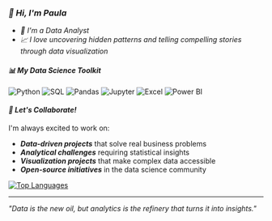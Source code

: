 ### *👋 Hi, I'm Paula*
- *💞️ I'm a Data Analyst*
- *📈 I love uncovering hidden patterns and telling compelling stories through data visualization*

#### *📊 My Data Science Toolkit*
![Python](https://img.shields.io/badge/-Python-3776AB?style=flat-square&logo=python&logoColor=white)
![SQL](https://img.shields.io/badge/-SQL-4479A1?style=flat-square&logo=mysql&logoColor=white)
![Pandas](https://img.shields.io/badge/-Pandas-150458?style=flat-square&logo=pandas&logoColor=white)
![Jupyter](https://img.shields.io/badge/-Jupyter-F37626?style=flat-square&logo=jupyter&logoColor=white)
![Excel](https://img.shields.io/badge/-Excel-217346?style=flat-square&logo=microsoft-excel&logoColor=white)
![Power BI](https://img.shields.io/badge/-Power%20BI-F2C811?style=flat-square&logo=power-bi&logoColor=black)

#### *🤝 Let's Collaborate!*
I'm always excited to work on:
-  ***Data-driven projects*** that solve real business problems
-  ***Analytical challenges*** requiring statistical insights
-  ***Visualization projects*** that make complex data accessible
-  ***Open-source initiatives*** in the data science community


[![Top Languages](https://github-readme-stats.vercel.app/api/top-langs/?username=PaulaBesst&layout=compact&theme=radical)](https://github.com/PaulaBesst)

<!-- Alternative stats services if the above doesn't work -->
<!-- 
![GitHub Stats](https://github-readme-stats-sigma-five.vercel.app/api?username=PaulaBesst&show_icons=true&theme=radical)
![GitHub Streak](https://streak-stats.demolab.com/?user=PaulaBesst&theme=radical)
-->
---

*"Data is the new oil, but analytics is the refinery that turns it into insights."*
